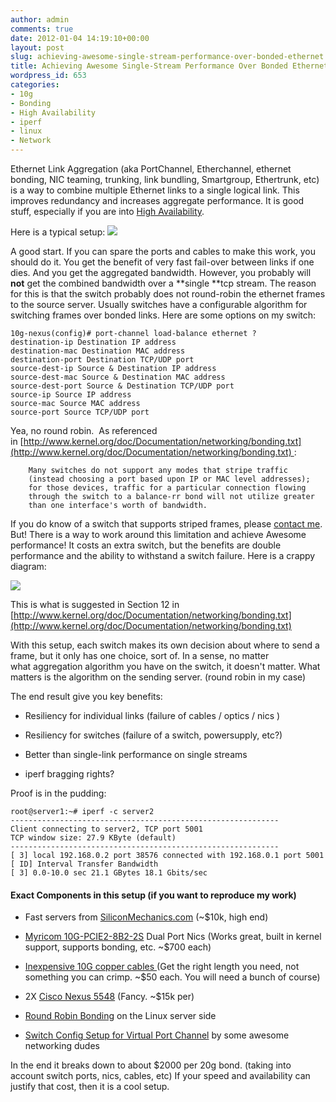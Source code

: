 ```yaml
---
author: admin
comments: true
date: 2012-01-04 14:19:10+00:00
layout: post
slug: achieving-awesome-single-stream-performance-over-bonded-ethernet
title: Achieving Awesome Single-Stream Performance Over Bonded Ethernet
wordpress_id: 653
categories:
- 10g
- Bonding
- High Availability
- iperf
- linux
- Network
---
```


Ethernet Link Aggregation (aka PortChannel, Etherchannel, ethernet bonding, NIC teaming, trunking, link bundling, Smartgroup, Ethertrunk, etc) is a way to combine multiple Ethernet links to a single logical link. This improves redundancy and increases aggregate performance. It is good stuff, especially if you are into [High Availability](https://xkyle.com/tag/highavailability/).

Here is a typical setup:
[![](/uploads/typical.png)](/uploads/typical.png)

A good start. If you can spare the ports and cables to make this work, you should do it. You get the benefit of very fast fail-over between links if one dies. And you get the aggregated bandwidth. However, you probably will **not** get the combined bandwidth over a **single **tcp stream. The reason for this is that the switch probably does not round-robin the ethernet frames to the source server. Usually switches have a configurable algorithm for switching frames over bonded links. Here are some options on my switch:

    
    10g-nexus(config)# port-channel load-balance ethernet ?
    destination-ip Destination IP address
    destination-mac Destination MAC address
    destination-port Destination TCP/UDP port
    source-dest-ip Source & Destination IP address
    source-dest-mac Source & Destination MAC address
    source-dest-port Source & Destination TCP/UDP port
    source-ip Source IP address
    source-mac Source MAC address
    source-port Source TCP/UDP port


Yea, no round robin.  As referenced in [http://www.kernel.org/doc/Documentation/networking/bonding.txt](http://www.kernel.org/doc/Documentation/networking/bonding.txt) :

    
    	Many switches do not support any modes that stripe traffic
    	(instead choosing a port based upon IP or MAC level addresses);
    	for those devices, traffic for a particular connection flowing
    	through the switch to a balance-rr bond will not utilize greater
    	than one interface's worth of bandwidth.


If you do know of a switch that supports striped frames, please [contact me](mailto:kyle@xkyle.com). But! There is a way to work around this limitation and achieve Awesome performance! It costs an extra switch, but the benefits are double performance and the ability to withstand a switch failure. Here is a crappy diagram:

[![](/uploads/dual.png)](/uploads/dual.png)

This is what is suggested in Section 12 in [http://www.kernel.org/doc/Documentation/networking/bonding.txt](http://www.kernel.org/doc/Documentation/networking/bonding.txt)

With this setup, each switch makes its own decision about where to send a frame, but it only has one choice, sort of. In a sense, no matter what aggregation algorithm you have on the switch, it doesn't matter. What matters is the algorithm on the sending server. (round robin in my case)

The end result give you key benefits:



	
  * Resiliency for individual links (failure of cables / optics / nics )

	
  * Resiliency for switches (failure of a switch, powersupply, etc?)

	
  * Better than single-link performance on single streams

	
  * iperf bragging rights?




Proof is in the pudding:



    
    root@server1:~# iperf -c server2
    ------------------------------------------------------------
    Client connecting to server2, TCP port 5001
    TCP window size: 27.9 KByte (default)
    ------------------------------------------------------------
    [ 3] local 192.168.0.2 port 38576 connected with 192.168.0.1 port 5001
    [ ID] Interval Transfer Bandwidth
    [ 3] 0.0-10.0 sec 21.1 GBytes 18.1 Gbits/sec




#### Exact Components in this setup (if you want to reproduce my work)





	
  * Fast servers from [SiliconMechanics.com](http://www.siliconmechanics.com/) (~$10k, high end)

	
  * [Myricom 10G-PCIE2-8B2-2S](http://www.myricom.com/products/network-adapters/10g-pcie2-8b2-2s.html) Dual Port Nics (Works great, built in kernel support, supports bonding, etc. ~$700 each)

	
  * [Inexpensive 10G copper cables ](http://www.newark.com/te-connectivity/2127932-2/sfp-cable-assembly-shld-twinax/dp/84R9082)(Get the right length you need, not something you can crimp. ~$50 each. You will need a bunch of course)

	
  * 2X [Cisco Nexus 5548](http://www.cisco.com/en/US/products/ps11215/index.html) (Fancy. ~$15k per)

	
  * [Round Robin Bonding](https://wiki.xkyle.com/Channel_Bonding) on the Linux server side

	
  * [Switch Config Setup for Virtual Port Channel](/uploads/10g-switch.txt) by some awesome networking dudes


In the end it breaks down to about $2000 per 20g bond. (taking into account switch ports, nics, cables, etc) If your speed and availability can justify that cost, then it is a cool setup.
